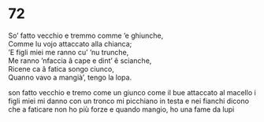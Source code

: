 # 72
  
So’ fatto vecchio e tremmo comme ’e ghiunche,  
Comme lu vojo attaccato alla chianca;  
’E figli miei me ranno cu’ ’nu trunche,  
Me ranno ’nfaccia â cape e dint’ ê scianche,  
Ricene ca â fatica songo ciunco,  
Quanno vavo a mangià’, tengo la lopa.

son fatto vecchio e tremo come un giunco
come il bue attaccato al macello
i figli miei mi danno con un tronco
mi picchiano in testa e nei fianchi
dicono che a faticare non ho più forze
e quando mangio, ho una fame da lupi
